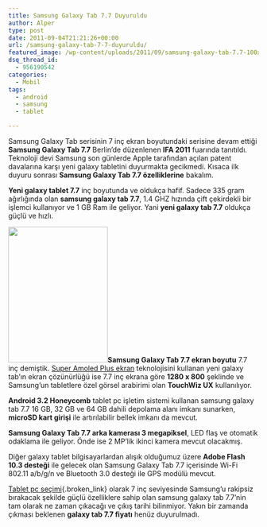 ```yaml
---
title: Samsung Galaxy Tab 7.7 Duyuruldu
author: Alper
type: post
date: 2011-09-04T21:21:26+00:00
url: /samsung-galaxy-tab-7-7-duyuruldu/
featured_image: /wp-content/uploads/2011/09/samsung-galaxy-tab-7.7-100x100.jpg
dsq_thread_id:
  - 956190542
categories:
  - Mobil
tags:
  - android
  - samsung
  - tablet

---
```

Samsung Galaxy Tab serisinin 7 inç ekran boyutundaki serisine devam ettiği **Samsung Galaxy Tab 7.7** Berlin&#8217;de düzenlenen **IFA 2011** fuarında tanıtıldı. Teknoloji devi Samsung son günlerde Apple tarafından açılan patent davalarına karşı yeni galaxy tabletini duyurmakta gecikmedi. Kısaca ilk duyuru sonrası **Samsung Galaxy Tab 7.7 özelliklerine** bakalım.

**Yeni galaxy tablet 7.7** inç boyutunda ve oldukça hafif. Sadece 335 gram ağırlığında olan **samsung galaxy tab 7.7**, 1.4 GHZ hızında çift çekirdekli bir işlemci kullanıyor ve 1 GB Ram ile geliyor. Yani **yeni galaxy tab 7.7** oldukça güçlü ve hızlı.

**<img class="alignright size-full wp-image-6724" title="Samsung Galaxy Tab 7.7" src="https://www.murekkep.org/wp-content/uploads/2011/09/samsung-galaxy-tab-7.7.jpg" alt="" width="200" height="273" />Samsung Galaxy Tab 7.7 ekran boyutu** 7.7 inç demiştik. <a href="https://www.burcinyazici.com/super-amoled-ekran-nedir-1574.html" target="_blank">Super Amoled Plus ekran</a> teknolojisini kullanan yeni galaxy tab&#8217;ın ekran çözünürlüğü ise 7.7 inç ekrana göre **1280 x 800** şeklinde ve Samsung&#8217;un tabletlere özel görsel arabirimi olan **TouchWiz UX** kullanılıyor.

**Android 3.2 Honeycomb** tablet pc işletim sistemi kullanan samsung galaxy tab 7.7 16 GB, 32 GB ve 64 GB dahili depolama alanı imkanı sunarken, **microSD kart girişi** ile artırılabilir bellek imkanı da mevcut.

**Samsung Galaxy Tab 7.7 arka kamerası 3 megapiksel**, LED flaş ve otomatik odaklama ile geliyor. Önde ise 2 MP&#8217;lik ikinci kamera mevcut olacakmış.

Diğer galaxy tablet bilgisayarlardan alışık olduğumuz üzere **Adobe Flash 10.3 desteği** ile gelecek olan Samsung Galaxy Tab 7.7 içerisinde Wi-Fi 802.11 a/b/g/n ve Bluetooth 3.0 desteği ile GPS modülü mevcut.

[Tablet pc seçimi][1]{.broken_link} olarak 7 inç seviyesinde Samsung&#8217;u rakipsiz bırakacak şekilde güçlü özelliklere sahip olan samsung galaxy tab 7.7&#8217;nin tam olarak ne zaman çıkacağı ve çıkış tarihi bilinmiyor. Yakın bir zamanda çıkması beklenen **galaxy tab 7.7 fiyatı** henüz duyurulmadı.

 [1]: https://www.murekkep.org/tablet-pc-fiyatlari-ve-tablet-pc-secimi-5950